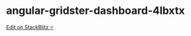# angular-gridster-dashboard-4lbxtx

[Edit on StackBlitz ⚡️](https://stackblitz.com/edit/angular-gridster-dashboard-4lbxtx)